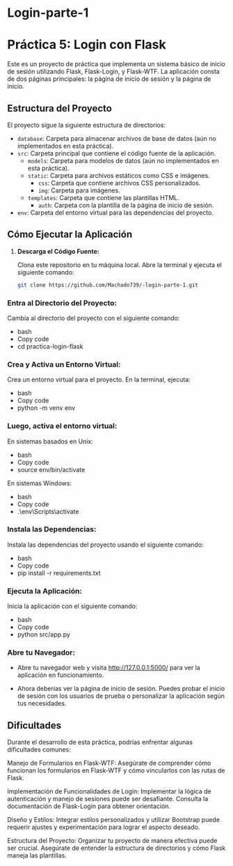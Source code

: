 # Login-parte-1
# Práctica 5: Login con Flask

Este es un proyecto de práctica que implementa un sistema básico de inicio de sesión utilizando Flask, Flask-Login, y Flask-WTF. La aplicación consta de dos páginas principales: la página de inicio de sesión y la página de inicio.

## Estructura del Proyecto

El proyecto sigue la siguiente estructura de directorios:

- `database`: Carpeta para almacenar archivos de base de datos (aún no implementados en esta práctica).
- `src`: Carpeta principal que contiene el código fuente de la aplicación.
  - `models`: Carpeta para modelos de datos (aún no implementados en esta práctica).
  - `static`: Carpeta para archivos estáticos como CSS e imágenes.
    - `css`: Carpeta que contiene archivos CSS personalizados.
    - `img`: Carpeta para imágenes.
  - `templates`: Carpeta que contiene las plantillas HTML.
    - `auth`: Carpeta con la plantilla de la página de inicio de sesión.
- `env`: Carpeta del entorno virtual para las dependencias del proyecto.
## Cómo Ejecutar la Aplicación

1. **Descarga el Código Fuente:**

   Clona este repositorio en tu máquina local. Abre la terminal y ejecuta el siguiente comando:

   ```bash
   git clone https://github.com/Machado739/-login-parte-1.git
### Entra al Directorio del Proyecto:

Cambia al directorio del proyecto con el siguiente comando:

- bash
- Copy code
- cd practica-login-flask
### Crea y Activa un Entorno Virtual:
Crea un entorno virtual para el proyecto. En la terminal, ejecuta:

- bash
- Copy code
- python -m venv env
### Luego, activa el entorno virtual:

 En sistemas basados en Unix:

- bash
- Copy code
- source env/bin/activate

 En sistemas Windows:

- bash
- Copy code
- .\env\Scripts\activate
### Instala las Dependencias:

Instala las dependencias del proyecto usando el siguiente comando:

- bash
- Copy code
- pip install -r requirements.txt
### Ejecuta la Aplicación:

Inicia la aplicación con el siguiente comando:

- bash
- Copy code
- python src/app.py
### Abre tu Navegador:

- Abre tu navegador web y visita http://127.0.0.1:5000/ para ver la aplicación en funcionamiento.

- Ahora deberías ver la página de inicio de sesión. Puedes probar el inicio de sesión con los usuarios de prueba o personalizar la aplicación según tus necesidades.

## Dificultades
Durante el desarrollo de esta práctica, podrías enfrentar algunas dificultades comunes:

Manejo de Formularios en Flask-WTF: Asegúrate de comprender cómo funcionan los formularios en Flask-WTF y cómo vincularlos con las rutas de Flask.

Implementación de Funcionalidades de Login: Implementar la lógica de autenticación y manejo de sesiones puede ser desafiante. Consulta la documentación de Flask-Login para obtener orientación.

Diseño y Estilos: Integrar estilos personalizados y utilizar Bootstrap puede requerir ajustes y experimentación para lograr el aspecto deseado.

Estructura del Proyecto: Organizar tu proyecto de manera efectiva puede ser crucial. Asegúrate de entender la estructura de directorios y cómo Flask maneja las plantillas.
